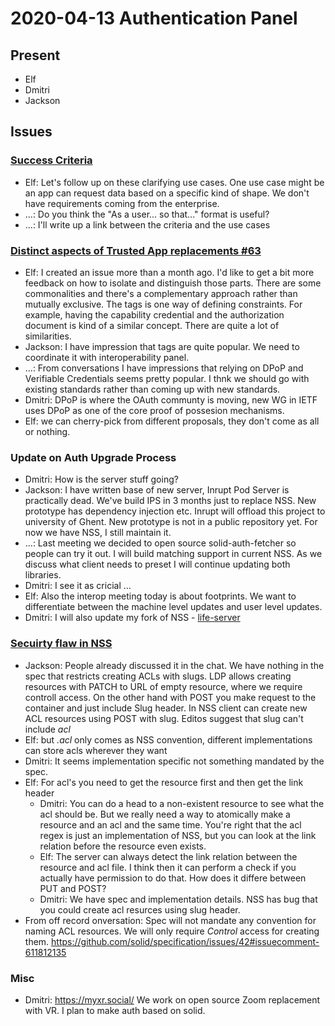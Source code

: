 # 2020-04-13 Authentication Panel

## Present

* Elf
* Dmitri
* Jackson

## Issues

### [Success Criteria](https://github.com/solid/authorization-and-access-control-panel#success-criteria)
 - Elf: Let's follow up on these clarifying use cases. One use case might be an app can request data based on a specific kind of shape. We don't have requirements coming from the enterprise.
 - ...: Do you think the "As a user... so that..." format is useful?
 - ...: I'll write up a link between the criteria and the use cases

### [Distinct aspects of Trusted App replacements #63](https://github.com/solid/authorization-and-access-control-panel/issues/63)

 - Elf: I created an issue more than a month ago. I'd like to get a bit more feedback on how to isolate and distinguish those parts. There are some commonalities and there's a complementary approach rather than mutually exclusive. The tags is one way of defining constraints. For example, having the capability credential and the authorization document is kind of a similar concept. There are quite a lot of similarities.
 - Jackson: I have impression that tags are quite popular. We need to coordinate it with interoperability panel.
 - ...: From conversations I have impressions that relying on DPoP and Verifiable Credentials seems pretty popular. I thnk we should go with existing standards rather than coming up with new standards.
 - Dmitri: DPoP is where the OAuth communty is moving, new WG in IETF uses DPoP as one of the core proof of possesion mechanisms.
 - Elf: we can cherry-pick from different proposals, they don't come as all or nothing.

### Update on Auth Upgrade Process

- Dmitri: How is the server stuff going?
- Jackson: I have written base of new server, Inrupt Pod Server is practically dead. We've build IPS in 3 months just to replace NSS. New prototype has dependency injection etc. Inrupt will offload this project to university of Ghent. New prototype is not in a public repository yet. For now we have NSS, I still maintain it.
- ...: Last meeting we decided to open source solid-auth-fetcher so people can try it out. I will build matching support in current NSS. As we discuss what client needs to preset I will continue updating both libraries.
- Dmitri: I see it as cricial ...
- Elf: Also the interop meeting today is about footprints. We want to differentiate between the machine level updates and user level updates.
- Dmitri: I will also update my fork of NSS - [life-server](https://github.com/interop-alliance/life-server)


### [Secuirty flaw in NSS](https://github.com/solid/node-solid-server/issues/1418)
 - Jackson: People already discussed it in the chat. We have nothing in the spec that restricts creating ACLs with slugs. LDP allows creating resources with PATCH to URL of empty resource, where we require controll access. On the other hand with POST you make request to the container and just include Slug header. In NSS client can create new ACL resources using POST with slug. Editos suggest that slug can't include *acl*
 - Elf: but *.acl* only comes as NSS convention, different implementations can store acls wherever they want
 - Dmitri: It seems implementation specific not something mandated by the spec.
 - Elf: For acl's you need to get the resource first and then get the link header
     - Dmitri: You can do a head to a non-existent resource to see what the acl should be. But we really need a way to atomically make a resource and an acl and the same time. You're right that the acl regex is just an implementation of NSS, but you can look at the link relation before the resource even exists.
     - Elf: The server can always detect the link relation between the resource and acl file. I think then it can perform a check if you actually have permission to do that. How does it differe between PUT and POST?
     - Dmitri: We have spec and implementation details. NSS has bug that you could create acl resurces using slug header.
 - From off record onversation: Spec will not mandate any convention for naming ACL resources. We will only require *Control* access for creating them. https://github.com/solid/specification/issues/42#issuecomment-611812135


### Misc

- Dmitri: https://myxr.social/ We work on open source Zoom replacement with VR. I plan to make auth based on solid. 
